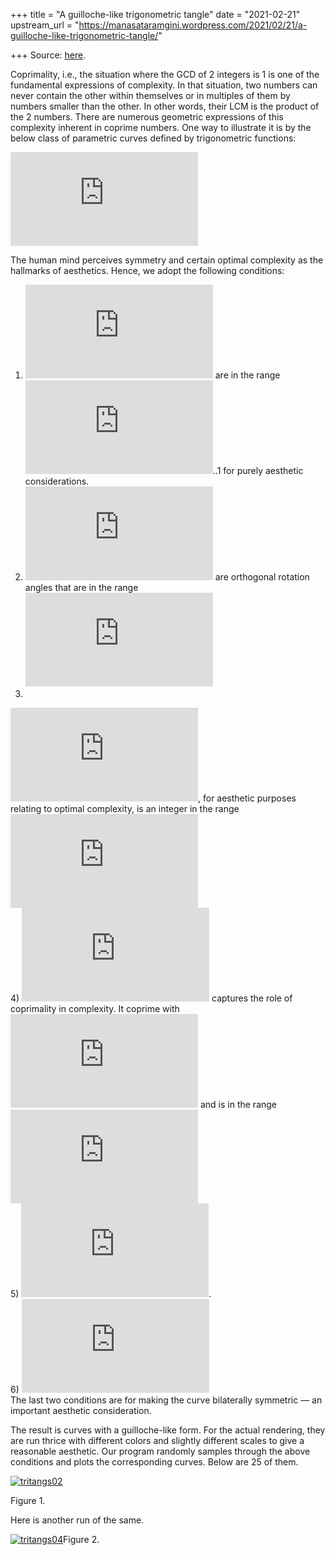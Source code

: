+++
title = "A guilloche-like trigonometric tangle"
date = "2021-02-21"
upstream_url = "https://manasataramgini.wordpress.com/2021/02/21/a-guilloche-like-trigonometric-tangle/"

+++
Source: [here](https://manasataramgini.wordpress.com/2021/02/21/a-guilloche-like-trigonometric-tangle/).

Coprimality, i.e., the situation where the GCD of 2 integers is 1 is one of the fundamental expressions of complexity. In that situation, two numbers can never contain the other within themselves or in multiples of them by numbers smaller than the other. In other words, their LCM is the product of the 2 numbers. There are numerous geometric expressions of this complexity inherent in coprime numbers. One way to illustrate it is by the below class of parametric curves defined by trigonometric functions:

![x=a_1\\cos(c_1t+k_1)+a_2\\cos(c_2t+k_2)\\\\\[5pt\] y=b_1\\sin(c_3t+k_3)+b_2\\sin(c_4t+k_4)](https://s0.wp.com/latex.php?latex=x%3Da_1%5Ccos%28c_1t%2Bk_1%29%2Ba_2%5Ccos%28c_2t%2Bk_2%29%5C%5C%5B5pt%5D+y%3Db_1%5Csin%28c_3t%2Bk_3%29%2Bb_2%5Csin%28c_4t%2Bk_4%29&bg=ffffff&fg=333333&s=0&c=20201002)

The human mind perceives symmetry and certain optimal complexity as the hallmarks of aesthetics. Hence, we adopt the following conditions:  
1) ![a_1, a_2, b_1, b_2](https://s0.wp.com/latex.php?latex=a_1%2C+a_2%2C+b_1%2C+b_2&bg=ffffff&fg=333333&s=0&c=20201002) are in the range
![\\tfrac{3}{14}](https://s0.wp.com/latex.php?latex=%5Ctfrac%7B3%7D%7B14%7D&bg=ffffff&fg=333333&s=0&c=20201002)..1
for purely aesthetic considerations.  
2) ![k_1, k_2, k_3, k_4](https://s0.wp.com/latex.php?latex=k_1%2C+k_2%2C+k_3%2C+k_4&bg=ffffff&fg=333333&s=0&c=20201002) are orthogonal rotation angles that are in the range ![\[0, 2\\pi\]](https://s0.wp.com/latex.php?latex=%5B0%2C+2%5Cpi%5D&bg=ffffff&fg=333333&s=0&c=20201002)  
3)
![c_1](https://s0.wp.com/latex.php?latex=c_1&bg=ffffff&fg=333333&s=0&c=20201002),
for aesthetic purposes relating to optimal complexity, is an integer in the range
![\[5,60\]](https://s0.wp.com/latex.php?latex=%5B5%2C60%5D&bg=ffffff&fg=333333&s=0&c=20201002)  
4)
![c_2](https://s0.wp.com/latex.php?latex=c_2&bg=ffffff&fg=333333&s=0&c=20201002)
captures the role of coprimality in complexity. It coprime with
![c_1](https://s0.wp.com/latex.php?latex=c_1&bg=ffffff&fg=333333&s=0&c=20201002)
and is in the range
![\[40,141\]](https://s0.wp.com/latex.php?latex=%5B40%2C141%5D&bg=ffffff&fg=333333&s=0&c=20201002)  
5) ![c_3 = \|c_1-c_2\|](https://s0.wp.com/latex.php?latex=c_3+%3D+%7Cc_1-c_2%7C&bg=ffffff&fg=333333&s=0&c=20201002).  
6)
![c_4=c_1+c_2-c_3](https://s0.wp.com/latex.php?latex=c_4%3Dc_1%2Bc_2-c_3&bg=ffffff&fg=333333&s=0&c=20201002)  
The last two conditions are for making the curve bilaterally symmetric — an important aesthetic consideration.

The result is curves with a guilloche-like form. For the actual rendering, they are run thrice with different colors and slightly different scales to give a reasonable aesthetic. Our program randomly samples through the above conditions and plots the corresponding curves. Below are 25 of them.

[![tritangs02](https://manasataramgini.files.wordpress.com/2021/02/tritangs02.png?w=522&h=522)](https://manasataramgini.files.wordpress.com/2021/02/tritangs02.png)

Figure 1.

Here is another run of the same.

[![tritangs04](https://manasataramgini.files.wordpress.com/2021/02/tritangs04.png?w=565&h=565)](https://manasataramgini.files.wordpress.com/2021/02/tritangs04.png)Figure 2.
